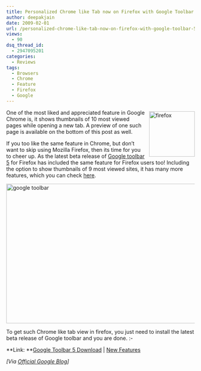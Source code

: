 ```yaml
---
title: Personalized Chrome like Tab now on Firefox with Google Toolbar 5!
author: deepakjain
date: 2009-02-01
url: /personalized-chrome-like-tab-now-on-firefox-with-google-toolbar-5/
views:
  - 90
dsq_thread_id:
  - 2947095201
categories:
  - Reviews
tags:
  - Browsers
  - Chrome
  - Feature
  - Firefox
  - Google
---
```

<img class="wp-image-52837" style="border-right: 0px;border-top: 0px;margin: 5px 0px 0px 10px;border-left: 0px;border-bottom: 0px" height="121" alt="firefox" src="http://cdn.devilsworkshop.org/files/2009/02/firefox.jpg" width="122" align="right" border="0" /> One of the most liked and appreciated feature in Google Chrome is, it shows thumbnails of 10 most viewed pages while opening a new tab. A preview of one such page is available on the bottom of this post as well. 

If you too like the same feature in Chrome, but don’t want to skip using Mozilla Firefox, then its time for you to cheer up. As the latest beta release of <a href="http://www.google.com/tools/firefox/toolbar/FT5/intl/en/index.html" onclick="_gaq.push(['_trackEvent', 'outbound-article', 'http://www.google.com/tools/firefox/toolbar/FT5/intl/en/index.html', 'Google toolbar 5']);" target="_blank">Google toolbar 5</a> for Firefox has included the same feature for Firefox users too! Including the option to show thumbnails of 9 most viewed sites, it has many more features, which you can check <a href="http://www.google.com/tools/firefox/toolbar/FT5/intl/en/features.html" onclick="_gaq.push(['_trackEvent', 'outbound-article', 'http://www.google.com/tools/firefox/toolbar/FT5/intl/en/features.html', 'here']);" target="_blank">here</a>.

<img style="border-right: 0px;border-top: 0px;border-left: 0px;border-bottom: 0px" height="372" alt="google toolbar" src="http://cdn.devilsworkshop.org/files/2009/02/googletoolbar.png" width="600" border="0" /> 

To get such Chrome like tab view in firefox, you just need to install the latest beta release of Google toolbar and you are done. <img src="http://devilsworkshop.org/wp-includes/images/smilies/simple-smile.png" alt=":-)" class="wp-smiley" style="height: 1em; max-height: 1em;" />

**Link: **<a href="http://www.google.com/tools/firefox/toolbar/FT5/intl/en/index.html" onclick="_gaq.push(['_trackEvent', 'outbound-article', 'http://www.google.com/tools/firefox/toolbar/FT5/intl/en/index.html', 'Google Toolbar 5 Download']);" target="_blank">Google Toolbar 5 Download</a> | <a href="http://www.google.com/tools/firefox/toolbar/FT5/intl/en/features.html" onclick="_gaq.push(['_trackEvent', 'outbound-article', 'http://www.google.com/tools/firefox/toolbar/FT5/intl/en/features.html', 'New Features']);" target="_blank">New Features</a>

*[Via *<a href="http://googleblog.blogspot.com/2009/01/google-toolbar-in-firefox-personalized.html" onclick="_gaq.push(['_trackEvent', 'outbound-article', 'http://googleblog.blogspot.com/2009/01/google-toolbar-in-firefox-personalized.html', 'Official Google Blog']);" target="_blank"><em>Official Google Blog</em></a>*]*
